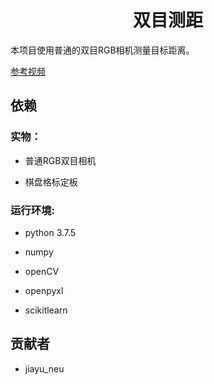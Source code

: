 <h1 align=center>双目测距</h1>

本项目使用普通的双目RGB相机测量目标距离。

[参考视频](https://www.youtube.com/watch?v=xjx4mbZXaNc)


## 依赖

### 实物：

+ 普通RGB双目相机

+ 棋盘格标定板

### 运行环境:

+ python 3.7.5

+ numpy
+ openCV
+ openpyxl
+ scikitlearn

## 贡献者

+ jiayu_neu